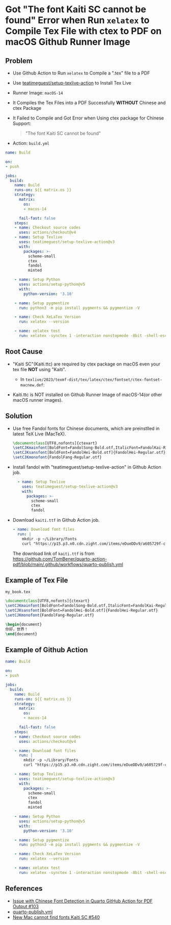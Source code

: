 # Got "The font Kaiti SC cannot be found" Error when Run `xelatex` to Compile Tex File with ctex to PDF on macOS Github Runner Image

## Problem
* Use Github Action to Run `xelatex` to Compile a ".tex" file to a PDF
* Use [teatimeguest/setup-texlive-action](https://github.com/teatimeguest/setup-texlive-action) to Install Tex Live
* Runner Image: `macOS-14`
* It Compiles the Tex Files into a PDF Successfully **WITHOUT** Chinese and ctex Package
* It Failed to Compile and Got Error when Using ctex package for Chinese Support: 
  > "The font Kaiti SC cannot be found"

* Action: `build.yml`

```yml
name: Build

on:
- push

jobs:
  build:
    name: Build
    runs-on: ${{ matrix.os }}
    strategy:
      matrix:
        os:
        - macos-14

      fail-fast: false
    steps:
    - name: Checkout source codes
      uses: actions/checkout@v4
    - name: Setup Texlive
      uses: teatimeguest/setup-texlive-action@v3
      with:
        packages: >-
          scheme-small
          ctex
          fandol
          minted

    - name: Setup Python
      uses: actions/setup-python@v5
      with:
        python-version: '3.10' 

    - name: Setup pygmentize
      run: python3 -m pip install pygments && pygmentize -V

    - name: Check XeLaTex Version
      run: xelatex --version

    - name: xelatex test
      run: xelatex -synctex 1 -interaction nonstopmode -8bit -shell-escape my_book.tex
```

## Root Cause
* "Kaiti SC"(Kaiti.ttc) are required by ctex package on macOS even your tex file **NOT** using "Kaiti".
  * In `texlive/2023/texmf-dist/tex/latex/ctex/fontset/ctex-fontset-macnew.def`:

* Kaiti.ttc is NOT installed on Github Runner Image of macOS-14(or other macOS runner images).

## Solution
* Use free Fandol fonts for Chinese documents, which are preinstlled in latest TeX Live (MacTeX).

  ```latex
  \documentclass[UTF8,nofonts]{ctexart}
  \setCJKmainfont[BoldFont=FandolSong-Bold.otf,ItalicFont=FandolKai-Regular.otf]{FandolSong-Regular.otf}
  \setCJKsansfont[BoldFont=FandolHei-Bold.otf]{FandolHei-Regular.otf}
  \setCJKmonofont{FandolFang-Regular.otf}
  ```

* Install fandol with "teatimeguest/setup-texlive-action" in Github Action job.

  ```yml
    - name: Setup Texlive
      uses: teatimeguest/setup-texlive-action@v3
      with:
        packages: >-
          scheme-small
          ctex
          fandol
  ```

* Download `kaiti.ttf` in Github Action job.

  ```yml
  - name: Download font files
    run: |
      mkdir -p ~/Library/Fonts
      curl "https://p15.p3.n0.cdn.zight.com/items/eDueDDv9/a605729f-c1d2-4131-b805-e870615b43aa.ttc" -o ~/Library/Fonts/Kaiti.ttc
  ```

  The download link of `kaiti.ttf` is from <https://github.com/TomBener/quarto-action-pdf/blob/main/.github/workflows/quarto-publish.yml>

## Example of Tex File
`my_book.tex`

```latex
\documentclass[UTF8,nofonts]{ctexart}
\setCJKmainfont[BoldFont=FandolSong-Bold.otf,ItalicFont=FandolKai-Regular.otf]{FandolSong-Regular.otf}
\setCJKsansfont[BoldFont=FandolHei-Bold.otf]{FandolHei-Regular.otf}
\setCJKmonofont{FandolFang-Regular.otf}

\begin{document}
你好，世界！
\end{document}
```

## Example of Github Action
```yml
name: Build

on:
- push

jobs:
  build:
    name: Build
    runs-on: ${{ matrix.os }}
    strategy:
      matrix:
        os:
        - macos-14

      fail-fast: false
    steps:
    - name: Checkout source codes
      uses: actions/checkout@v4

    - name: Download font files
      run: |
        mkdir -p ~/Library/Fonts
        curl "https://p15.p3.n0.cdn.zight.com/items/eDueDDv9/a605729f-c1d2-4131-b805-e870615b43aa.ttc" -o ~/Library/Fonts/Kaiti.ttc

    - name: Setup Texlive
      uses: teatimeguest/setup-texlive-action@v3
      with:
        packages: >-
          scheme-small
          ctex
          fandol
          minted

    - name: Setup Python
      uses: actions/setup-python@v5
      with:
        python-version: '3.10' 

    - name: Setup pygmentize
      run: python3 -m pip install pygments && pygmentize -V

    - name: Check XeLaTex Version
      run: xelatex --version

    - name: xelatex test
      run: xelatex -synctex 1 -interaction nonstopmode -8bit -shell-escape my_book.tex
```

## References
* [Issue with Chinese Font Detection in Quarto GitHub Action for PDF Output #103](https://github.com/quarto-dev/quarto-actions/issues/103)
* [quarto-publish.yml](https://github.com/TomBener/quarto-action-pdf/blob/main/.github/workflows/quarto-publish.yml)
* [New Mac cannot find fonts Kaiti SC #540](https://github.com/CTeX-org/ctex-kit/issues/540)
